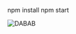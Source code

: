 npm install 
npm start 

![DABAB](https://github.com/nassimmninou/portfolio/assets/130867963/84dcf54d-708e-4fbb-8f86-a1a017bcd139)
